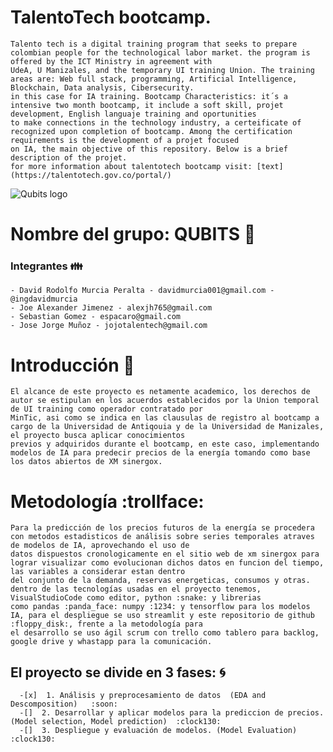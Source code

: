# TalentoTech bootcamp. 
    Talento tech is a digital training program that seeks to prepare colombian people for the technological labor market. the program is offered by the ICT Ministry in agreement with 
    UdeA, U Manizales, and the temporary UI training Union. The training areas are: Web full stack, programming, Artificial Intelligence, Blockchain, Data analysis, Cibersecurity. 
    in this case for IA training. Bootcamp Characteristics: it´s a intensive two month bootcamp, it include a soft skill, projet development, English languaje training and oportunities
    to make connections in the technology industry, a certeificate of recognized upon completion of bootcamp. Among the certification requirements is the development of a projet focused
    on IA, the main objective of this repository. Below is a brief description of the projet. 
    for more information about talentotech bootcamp visit: [text](https://talentotech.gov.co/portal/)

![Qubits logo](https://drive.google.com/file/d/1J6xsmOzInkp4ExlP4O5a6JBd9Sv8qXAf/view?usp=sharing)

# Nombre del grupo: QUBITS :punch:
### Integrantes :family:
    - David Rodolfo Murcia Peralta - davidmurcia001@gmail.com - @ingdavidmurcia
    - Joe Alexander Jimenez - alexjh765@gmail.com
    - Sebastian Gomez - espacaro@gmail.com
    - Jose Jorge Muñoz - jojotalentech@gmail.com

# Introducción :eyes:
    El alcance de este proyecto es netamente academico, los derechos de autor se estipulan en los acuerdos establecidos por la Union temporal de UI training como operador contratado por
    MinTic, asi como se indica en las clausulas de registro al bootcamp a cargo de la Universidad de Antiqouia y de la Universidad de Manizales, el proyecto busca aplicar conocimientos
    previos y adquiridos durante el bootcamp, en este caso, implementando modelos de IA para predecir precios de la energía tomando como base los datos abiertos de XM sinergox.
    
# Metodología :trollface:
    Para la predicción de los precios futuros de la energía se procedera con metodos estadisticos de análisis sobre series temporales atraves de modelos de IA, aprovechando el uso de 
    datos dispuestos cronologicamente en el sitio web de xm sinergox para lograr visualizar como evolucionan dichos datos en funcion del tiempo, las variables a considerar estan dentro
    del conjunto de la demanda, reservas energeticas, consumos y otras. dentro de las tecnologías usadas en el proyecto tenemos, VisualStudioCode como editor, python :snake: y librerias
    como pandas :panda_face: numpy :1234: y tensorflow para los modelos IA, para el despliegue se uso streamlit y este repositorio de github :floppy_disk:, frente a la metodología para
    el desarrollo se uso ágil scrum con trello como tablero para backlog, google drive y whastapp para la comunicación. 

  ##  El proyecto se divide en 3 fases: 	:cyclone:
      -[x]  1. Análisis y preprocesamiento de datos  (EDA and Descomposition) 	:soon:
      -[]  2. Desarrollar y aplicar modelos para la prediccion de precios. (Model selection, Model prediction) 	:clock130:
      -[]  3. Despliegue y evaluación de modelos. (Model Evaluation) 	:clock130:


